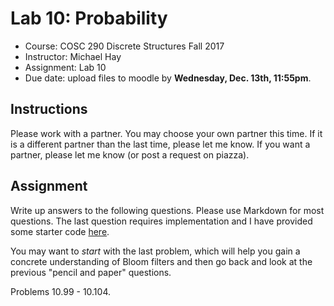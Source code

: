 # Lab 10: Probability

- Course: COSC 290 Discrete Structures Fall 2017
- Instructor: Michael Hay
- Assignment: Lab 10
- Due date: upload files to moodle by **Wednesday, Dec. 13th, 11:55pm**.

## Instructions

Please work with a partner.  You may choose your own partner this time.  If it is a different partner than the last time, please let me know.  If you want a partner, please let me know (or post a request on piazza).

## Assignment

Write up answers to the following questions.  Please use Markdown for most questions.  The last question requires implementation and I have provided some starter code [here](https://github.com/colgate-cosc290/cosc290-fall2017/tree/master/labs/lab10).

You may want to *start* with the last problem, which will help you gain a concrete understanding of Bloom filters and then go back and look at the previous "pencil and paper" questions.

Problems 10.99 - 10.104.
